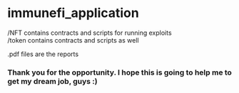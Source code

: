 # immunefi_application

/NFT contains contracts and scripts for running exploits</br>
/token contains contracts and scripts as well

.pdf files are the reports

### Thank you for the opportunity. I hope this is going to help me to get my dream job, guys :)
